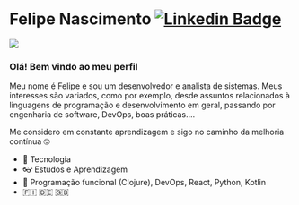 # Felipe Nascimento [![Linkedin Badge](https://img.shields.io/badge/-LinkedIn-blue?style=flat-square&logo=Linkedin&logoColor=white)](https://www.linkedin.com/in/felipebasina/)

<img src="https://cr-ss-service.azurewebsites.net/api/ScreenShot?widget=summary&username=felipe-basina" />

### Olá! Bem vindo ao meu perfil

Meu nome é Felipe e sou um desenvolvedor e analista de sistemas. Meus interesses são variados, como por exemplo, desde assuntos relacionados à linguagens de programação e desenvolvimento em geral, passando por engenharia de software, DevOps, boas práticas....

Me considero em constante aprendizagem e sigo no caminho da melhoria contínua :nerd_face:

- :green_heart:  Tecnologia
- :eyeglasses:  Estudos e Aprendizagem
- 🌱  Programação funcional (Clojure), DevOps, React, Python, Kotlin
- 🇫🇮  🇩🇪  🇬🇧

<!--
<img src="https://cr-skills-chart-widget.azurewebsites.net/api/api?username=felipe-basina&width=820" />
-->


<!--
**felipe-basina/felipe-basina** is a ✨ _special_ ✨ repository because its `README.md` (this file) appears on your GitHub profile.

Here are some ideas to get you started:

- 🔭 I’m currently working on ...
- 🌱 I’m currently learning ...
- 👯 I’m looking to collaborate on ...
- 🤔 I’m looking for help with ...
- 💬 Ask me about ...
- 📫 How to reach me: ...
- 😄 Pronouns: ...
- ⚡ Fun fact: ...
-->
